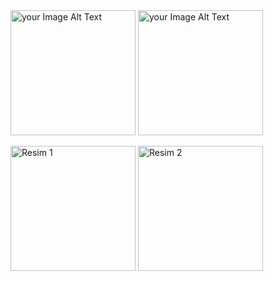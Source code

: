 <img src = "https://github.com/Muhammetsaman/War-Card-Game/assets/134100718/4a6d5e41-dd95-4c75-84ee-7cd4fbbe2aec" alt="your Image Alt Text" width="200"/>
<img src = "https://github.com/Muhammetsaman/War-Card-Game/assets/134100718/e1f2dd4b-9104-4db8-9e01-60f376978f81" alt="your Image Alt Text" width="200"/>

<img src="https://github.com/Muhammetsaman/War-Card-Game/assets/134100718/4a6d5e41-dd95-4c75-84ee-7cd4fbbe2aec" alt="Resim 1" width="200"/> <img src="https://github.com/Muhammetsaman/War-Card-Game/assets/134100718/e1f2dd4b-9104-4db8-9e01-60f376978f81" alt="Resim 2" width="200"/>
